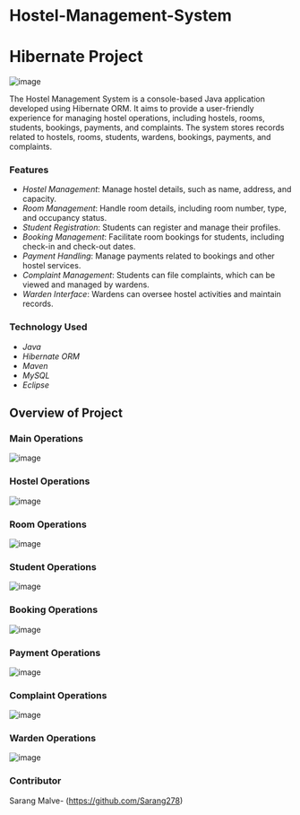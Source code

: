 # Hostel-Management-System
# Hibernate Project

![image](https://github.com/user-attachments/assets/97504672-87c2-4ff7-a355-4f30ad3f4d42)

The Hostel Management System is a console-based Java application developed using Hibernate ORM. It aims to provide a user-friendly experience for managing hostel operations, including hostels, rooms, students, bookings, payments, and complaints. The system stores records related to hostels, rooms, students, wardens, bookings, payments, and complaints.

### Features
- *Hostel Management*: Manage hostel details, such as name, address, and capacity.
- *Room Management*: Handle room details, including room number, type, and occupancy status.
- *Student Registration*: Students can register and manage their profiles.
- *Booking Management*: Facilitate room bookings for students, including check-in and check-out dates.
- *Payment Handling*: Manage payments related to bookings and other hostel services.
- *Complaint Management*: Students can file complaints, which can be viewed and managed by wardens.
- *Warden Interface*: Wardens can oversee hostel activities and maintain records.

### Technology Used
- *Java*
- *Hibernate ORM*
- *Maven*
- *MySQL*
- *Eclipse*

## Overview of Project

### Main Operations

![image](https://github.com/user-attachments/assets/f525728c-b6c2-465e-8a12-1c14f49065eb)

### Hostel Operations

![image](https://github.com/user-attachments/assets/ab4d4caf-b369-4758-93e9-9e438a71862f)

### Room Operations

![image](https://github.com/user-attachments/assets/0a41f641-0020-4f12-a725-930a0b7cf12d)

### Student Operations

![image](https://github.com/user-attachments/assets/1df7210e-3668-4b45-b20d-06071c2458da)

### Booking Operations

![image](https://github.com/user-attachments/assets/af544335-46fa-461b-af12-4cc88799e4e1)

### Payment Operations

![image](https://github.com/user-attachments/assets/3379d269-4f2d-47de-8ad4-fb73470a4d6f)

### Complaint Operations

![image](https://github.com/user-attachments/assets/e07b1e84-aaf3-4265-b17b-b1c5deff4939)

### Warden Operations

![image](https://github.com/user-attachments/assets/08e29950-da88-4c7e-a96d-d4575e2fba96)

### Contributor

Sarang Malve-
(https://github.com/Sarang278)



